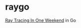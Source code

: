 # raygo

[Ray Tracing In One Weekend](https://raytracing.github.io/books/RayTracingInOneWeekend.html) in Go
